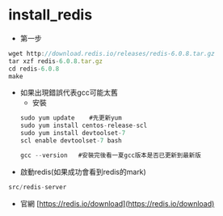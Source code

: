 # install_redis  

* 第一步
```js
wget http://download.redis.io/releases/redis-6.0.8.tar.gz
tar xzf redis-6.0.8.tar.gz
cd redis-6.0.8
make
```

* 如果出現錯誤代表gcc可能太舊
  * 安裝
  ```js
  sudo yum update    #先更新yum
  sudo yum install centos-release-scl
  sudo yum install devtoolset-7
  scl enable devtoolset-7 bash
  
  gcc --version   #安裝完後看一夏gcc版本是否已更新到最新版
  ```
* 啟動redis(如果成功會看到redis的mark)

```js
src/redis-server
```

* 官網
[https://redis.io/download](https://redis.io/download)
